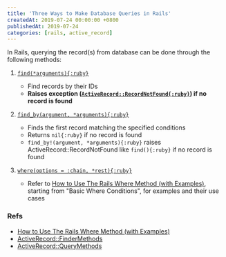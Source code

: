 ```yaml
---
title: 'Three Ways to Make Database Queries in Rails'
createdAt: 2019-07-24 00:00:00 +0800
publishedAt: 2019-07-24
categories: [rails, active_record]
---
```


In Rails, querying the record(s) from database can be done through the following methods:

1. [`find(*arguments){:ruby}`](https://api.rubyonrails.org/classes/ActiveRecord/FinderMethods.html#method-i-find)

   - Find records by their IDs
   - **Raises exception ([`ActiveRecord::RecordNotFound{:ruby}`](https://api.rubyonrails.org/classes/ActiveRecord/RecordNotFound.html)) if no record is found**

2. [`find_by(argument, *arguments){:ruby}`](https://api.rubyonrails.org/classes/ActiveRecord/FinderMethods.html#method-i-find_by)

   - Finds the first record matching the specified conditions
   - Returns `nil{:ruby}` if no record is found
   - `find_by!(argument, *arguments){:ruby}` raises ActiveRecord::RecordNotFound like `find(){:ruby}` if no record is found

3. [`where(options = :chain, *rest){:ruby}`](https://api.rubyonrails.org/classes/ActiveRecord/QueryMethods.html#method-i-where)

   - Refer to [How to Use The Rails Where Method (with Examples)](https://www.rubyguides.com/2019/07/rails-where-method/?tl_inbound=1&tl_target_all=1&tl_period_type=1), starting from "Basic Where Conditions", for examples and their use cases

### Refs

- [How to Use The Rails Where Method (with Examples)](https://www.rubyguides.com/2019/07/rails-where-method/?tl_inbound=1&tl_target_all=1&tl_period_type=1)
- [ActiveRecord::FinderMethods](https://api.rubyonrails.org/classes/ActiveRecord/FinderMethods.html)
- [ActiveRecord::QueryMethods](https://api.rubyonrails.org/classes/ActiveRecord/QueryMethods.html)
